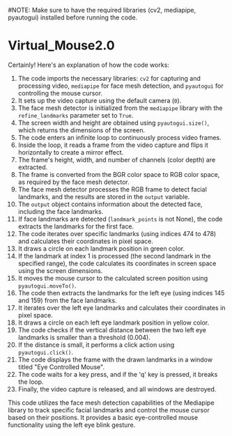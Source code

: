 #NOTE:
Make sure to have the required libraries (cv2, mediapipe, pyautogui) installed before running the code.


# Virtual_Mouse2.0


Certainly! Here's an explanation of how the code works:

1. The code imports the necessary libraries: `cv2` for capturing and processing video, `mediapipe` for face mesh detection, and `pyautogui` for controlling the mouse cursor.
2. It sets up the video capture using the default camera (`0`).
3. The face mesh detector is initialized from the `mediapipe` library with the `refine_landmarks` parameter set to `True`.
4. The screen width and height are obtained using `pyautogui.size()`, which returns the dimensions of the screen.
5. The code enters an infinite loop to continuously process video frames.
6. Inside the loop, it reads a frame from the video capture and flips it horizontally to create a mirror effect.
7. The frame's height, width, and number of channels (color depth) are extracted.
8. The frame is converted from the BGR color space to RGB color space, as required by the face mesh detector.
9. The face mesh detector processes the RGB frame to detect facial landmarks, and the results are stored in the `output` variable.
10. The `output` object contains information about the detected face, including the face landmarks.
11. If face landmarks are detected (`landmark_points` is not None), the code extracts the landmarks for the first face.
12. The code iterates over specific landmarks (using indices 474 to 478) and calculates their coordinates in pixel space.
13. It draws a circle on each landmark position in green color.
14. If the landmark at index 1 is processed (the second landmark in the specified range), the code calculates its coordinates in screen space using the screen dimensions.
15. It moves the mouse cursor to the calculated screen position using `pyautogui.moveTo()`.
16. The code then extracts the landmarks for the left eye (using indices 145 and 159) from the face landmarks.
17. It iterates over the left eye landmarks and calculates their coordinates in pixel space.
18. It draws a circle on each left eye landmark position in yellow color.
19. The code checks if the vertical distance between the two left eye landmarks is smaller than a threshold (0.004).
20. If the distance is small, it performs a click action using `pyautogui.click()`.
21. The code displays the frame with the drawn landmarks in a window titled "Eye Controlled Mouse".
22. The code waits for a key press, and if the 'q' key is pressed, it breaks the loop.
23. Finally, the video capture is released, and all windows are destroyed.

This code utilizes the face mesh detection capabilities of the Mediapipe library to track specific facial landmarks and control the mouse cursor based on their positions. It provides a basic eye-controlled mouse functionality using the left eye blink gesture.
